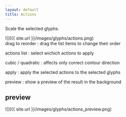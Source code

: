 ```yaml
---
layout: default
title: Actions
---
```


Scale the selected glyphs.

<div class='row'>

<div class='col' markdown='1'>
![]({{ site.url }}/images/glyphs/actions.png)
</div>

<div class='col' markdown='1'>
drag to reorder
: drag the list items to change their order


actions list
: select wichich actions to apply

cubic / quadratic
: affects only correct contour direction

apply
: apply the selected actions to the selected glyphs

preview
: show a preview of the result in the background
</div>

</div>

preview
-------

![]({{ site.url }}/images/glyphs/actions_preview.png)
